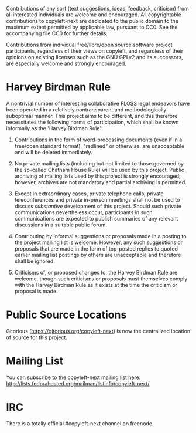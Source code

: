 
Contributions of any sort (text suggestions, ideas, feedback,
criticism) from all interested individuals are welcome and encouraged.
All copyrightable contributions to copyleft-next are dedicated to the
public domain to the maximum extent permitted by applicable law,
pursuant to CC0. See the accompanying file CC0 for further details.

Contributions from individual free/libre/open source software project
participants, regardless of their views on copyleft, and regardless of
their opinions on existing licenses such as the GNU GPLv2 and its
successors, are especially welcome and strongly encouraged.

Harvey Birdman Rule
===================

A nontrivial number of interesting collaborative FLOSS legal endeavors
have been operated in a relatively nontransparent and methodologically
suboptimal manner. This project aims to be different, and this
therefore necessitates the following norms of participation, which
shall be known informally as the 'Harvey Birdman Rule':

  1. Contributions in the form of word-processing documents (even if
     in a free/open standard format), "redlined" or otherwise, are
     unacceptable and will be deleted immediately.

  2. No private mailing lists (including but not limited to those
     governed by the so-called Chatham House Rule) will be used by
     this project.  Public archiving of mailing lists used by this
     project is strongly encouraged; however, archives are not
     mandatory and partial archiving is permitted.

  3. Except in extraordinary cases, private telephone calls, private
     teleconferences and private in-person meetings shall not be used
     to discuss *substantive* development of this project.  Should
     such private communications nevertheless occur, participants in
     such communications are expected to publish summaries of any
     relevant discussions in a suitable public forum.

  4. Contributing by informal suggestions or proposals made in a
     posting to the project mailing list is welcome. However, any such
     suggestions or proposals that are made in the form of top-posted
     replies to quoted earlier mailing list postings by others are
     unacceptable and therefore shall be ignored.

  5. Criticisms of, or proposed changes to, the Harvey Birdman Rule
     are welcome, though such criticisms or proposals must themselves
     comply with the Harvey Birdman Rule as it exists at the time the
     criticism or proposal is made.

Public Source Locations
=======================

Gitorious (https://gitorious.org/copyleft-next) is now the centralized
location of source for this project. 

Mailing List
============

You can subscribe to the copyleft-next mailing list here:
http://lists.fedorahosted.org/mailman/listinfo/copyleft-next/

IRC
===

There is a totally official #copyleft-next channel on freenode.

